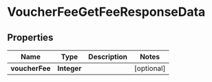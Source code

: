 

# VoucherFeeGetFeeResponseData


## Properties

| Name | Type | Description | Notes |
|------------ | ------------- | ------------- | -------------|
|**voucherFee** | **Integer** |  |  [optional] |



